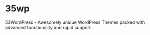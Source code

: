 # 35wp
53WordPress - Awesomely unique WordPress Themes packed with advanced functionality and rapid support
